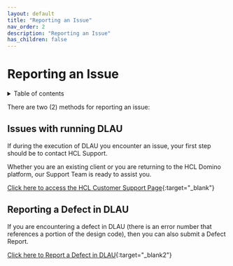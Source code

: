 ```yaml
---
layout: default
title: "Reporting an Issue"
nav_order: 2
description: "Reporting an Issue"
has_children: false
---
```


# Reporting an Issue

<details close markdown="block">
  <summary>
    Table of contents
  </summary>
  {: .text-delta }
1. TOC
{:toc}
</details>

There are two (2) methods for reporting an issue:


## Issues with running DLAU
If during the execution of DLAU you encounter an issue, your first step should be to contact HCL Support.

Whether you are an existing client or you are returning to the HCL Domino platform, our Support Team is ready to assist you.

[Click here to access the HCL Customer Support Page](https://support.hcltechsw.com/csm/){:target="_blank"}



## Reporting a Defect in DLAU
If you are encountering a defect in DLAU (there is an error number that references a portion of the design code), then you can also submit a Defect Report.

[Click here to Report a Defect in DLAU](https://github.com/HCL-TECH-SOFTWARE/domino-license-analysis-utility-DLAU/issues){:target="_blank2"}

 